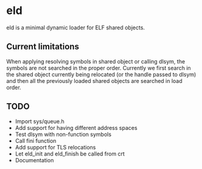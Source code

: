 # eld

eld is a minimal dynamic loader for ELF shared objects.

## Current limitations

When applying resolving symbols in shared object or calling dlsym, the symbols
are not searched in the proper order. Currently we first search in the shared
object currently being relocated (or the handle passed to dlsym) and then all
the previously loaded shared objects are searched in load order.

## TODO

* Import sys/queue.h
* Add support for having different address spaces
* Test dlsym with non-function symbols
* Call fini function
* Add support for TLS relocations
* Let eld_init and eld_finish be called from crt
* Documentation